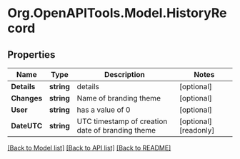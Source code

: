 # Org.OpenAPITools.Model.HistoryRecord

## Properties

Name | Type | Description | Notes
------------ | ------------- | ------------- | -------------
**Details** | **string** | details | [optional] 
**Changes** | **string** | Name of branding theme | [optional] 
**User** | **string** | has a value of 0 | [optional] 
**DateUTC** | **string** | UTC timestamp of creation date of branding theme | [optional] [readonly] 

[[Back to Model list]](../README.md#documentation-for-models) [[Back to API list]](../README.md#documentation-for-api-endpoints) [[Back to README]](../README.md)

